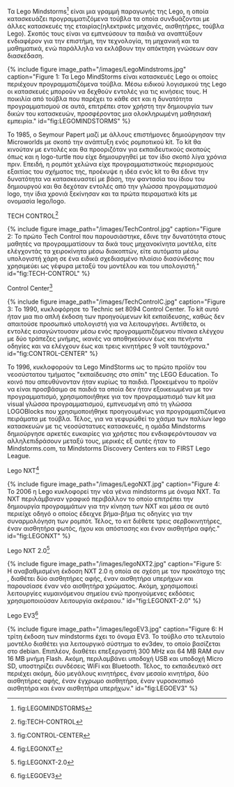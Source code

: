 Τα Lego Mindstorms[^1] είναι μια γραμμή παραγωγής της Lego, η οποία κατασκευάζει προγραμματιζόμενα τούβλα τα οποία συνδυάζονται με άλλες κατασκευές της εταιρίας(ηλεκτρικές μηχανές, αισθητήρες, τούβλα Lego). Σκοπός τους είναι να εμπνεύσουν τα παιδιά να αναπτύξουν ενδιαφέρον για την επιστήμη, την τεχνολογία, τη μηχανική και τα μαθηματικά, ενώ παράλληλα να εκλάβουν την απόκτηση γνώσεων σαν διασκέδαση.

{% include figure image_path="/images/LegoMindstroms.jpg"
caption="Figure 1: Τα Lego MindStorms είναι κατασκευές Lego οι οποίες περιέχουν προγραμματιζόμενα τούβλα. Μέσω ειδικού λογισμικού της Lego οι κατασκευές μπορούν να δεχθούν εντολές για τις κινήσεις τους. Η ποικιλία από τούβλα που παρέχει το κάθε σετ και η δυνατότητα προγραμματισμού σε αυτά, επιτρέπει στον χρήστη την δημιουργία των δικών του κατασκευών, προσφέροντας μια ολοκληρωμένη μαθησιακή εμπειρία." id="fig:LEGOMINDSTORMS" %}

Το 1985, ο Seymour Papert μαζί με άλλους επιστήμονες δημιούργησαν την Microworlds με σκοπό την ανάπτυξη ενός ρομποτικού kit. Το kit θα κινούταν με εντολές και θα προοριζόταν για εκπαιδευτικούς σκοπούς όπως και η logo-turtle που είχε δημιουργηθεί με τον ίδιο σκοπό λίγα χρόνια πριν. Επειδή, η ρομπότ χελώνα είχε προγραμματιστικούς περιορισμούς εξαιτίας του σχήματος της, προέκυψε η ιδέα ενός kit το θα έδινε την δυνατότητα να κατασκευαστεί με βάση, την φαντασία του ίδιου του δημιουργού και θα δεχόταν εντολές από την γλώσσα προγραμματισμού logo, την ίδια χρονιά ξεκίνησαν και τα πρώτα πειραματικά kits με ονομασία lego/logo.

TECH CONTROL[^2]

{% include figure image_path="/images/TechControl.jpg"
caption="Figure 2: Το πρώτο Tech Control που παρουσιάστηκε, έδινε την δυνατότητα στους μαθητές να προγραμματίσουν τα δικά τους μηχανοκίνητα μοντέλα, είτε ελέγχοντάς τα χειροκίνητα μέσω διακοπτών, είτε αυτόματα μέσω υπολογιστή χάρη σε ένα ειδικά σχεδιασμένο πλαίσιο διασύνδεσης που χρησιμεύει ως γέφυρα μεταξύ του μοντέλου και του υπολογιστή." id="fig:TECH-CONTROL" %}

Control Center[^3]

{% include figure image_path="/images/TechControlC.jpg"
caption="Figure 3: Το 1990, κυκλοφόρησε το Technic set 8094 Control Center. Το kit αυτό ήταν μια πιο απλή έκδοση των προηγούμενων kit εκπαίδευσης, καθώς δεν απαιτούσε προσωπικό υπολογιστή για να λειτουργήσει. Αντίθετα, οι εντολές εισαγώντουσαν μέσω ενός προγραμματιζόμενου πίνακα ελέγχου με δύο τράπεζες μνήμης, ικανές να αποθηκεύουν έως και πενήντα οδηγίες και να ελέγχουν έως και τρεις κινητήρες 9 volt ταυτόχρονα." id="fig:CONTROL-CENTER" %}

To 1996, κυκλοφορούν τα Lego MindStorms ως το πρώτο προϊόν του νεοσύστατου τμήματος "εκπαίδευσης στο σπίτι" της LEGO Education. Το κοινό που απευθύνονταν ήταν κυρίως τα παιδιά. Προκειμένου το προϊόν να είναι προσβάσιμο σε παιδιά τα οποία δεν ήταν εξοικειωμένα με τον προγραμματισμό, χρησιμοποιήθηκε για τον προγραμματισμό των kit μια visual γλώσσα προγραμματισμού, εμπνευσμένη από τη γλώσσα LOGOBlocks που χρησιμοποιήθηκε προηγουμένως για προγραμματιζόμενα πειράματα με τούβλα. Τέλος, για να γεφυρώθεί το χάσμα των παλίων lego κατασκευών με τις νεοσύστατυες κατασκευές, η ομάδα Mindstorms δημιούργησε αρκετές ευκαιρίες για χρήστες που ενδιαφερόντουσαν να αλληλεπιδράσουν μεταξύ τους, μερικές εξ αυτές ήταν το Mindstorms.com, τα Mindstorms Discovery Centers και το FIRST Lego League.

Lego NXT[^4]

{% include figure image_path="/images/LegoNXT.jpg"
caption="Figure 4: Το 2006 η Lego κυκλοφορεί την νέα γένια mindstorms με όνομα NXT. Τα NXT περιλάμβαναν γραφικό περιβάλλον το οποίο επιτρέπει την δημιουργία προγραμμάτων για την κίνηση των NXT και μέσα σε αυτό περιείχε οδηγό ο οποίος έδειχνε βήμα-βήμα τις οδηγίες για την συναρμολόγηση των ρομπότ. Τέλος, το κιτ διέθετε τρεις σερβοκινητήρες, έναν αισθητήρα φωτός, ήχου και απόστασης και έναν αισθητήρα αφής." id="fig:LEGONXT" %}

Lego NXT 2.0[^5]

{% include figure image_path="/images/legoNXT2.jpg"
caption="Figure 5: Η αναβαθμισμένη έκδοση NXT 2.0 η οποία σε σχέση με τον προκάτοχο της , διαθέτει δύο αισθητήρες αφής, έναν αισθητήρα υπερήχων και παρουσίασε έναν νέο αισθητήρα χρώματος. Ακόμη, χρησιμοποιεί λειτουργίες κυμαινόμενου σημείου ενώ προηγούμενες εκδόσεις χρησιμοποιούσαν λειτουργία ακέραιου." id="fig:LEGONXT-2.0" %}

Lego EV3[^6]

{% include figure image_path="/images/legoEV3.jpg"
caption="Figure 6: Η τρίτη έκδοση των mindstorms έχει το όνομα EV3. Το τούβλο στο τελευταίο μοντέλο διαθέτει για λειτουργικό σύστημα το ev3dev, το οποίο βασίζεται στο debian. Επιπλέον, διαθέτει επεξεργαστή 300 MHz και 64 MB RAM συν 16 MB μνήμη Flash. Ακόμη, περιλαμβάνει υποδοχή USB και υποδοχή Micro SD, υποστηρίζει συνδέσεις WiFi και Bluetooth. Τέλος, το εκπαιδευτικό σετ περιέχει ακόμη, δύο μεγάλους κινητήρες, έναν μεσαίο κινητήρα, δύο αισθητήρες αφής, έναν έγχρωμο αισθητήρα, έναν γυροσκοπικό αισθητήρα και έναν αισθητήρα υπερήχων." id="fig:LEGOEV3" %}


[^1]: fig:LEGOMINDSTORMS
[^2]: fig:TECH-CONTROL
[^3]: fig:CONTROL-CENTER
[^4]: fig:LEGONXT
[^5]: fig:LEGONXT-2.0
[^6]: fig:LEGOEV3


